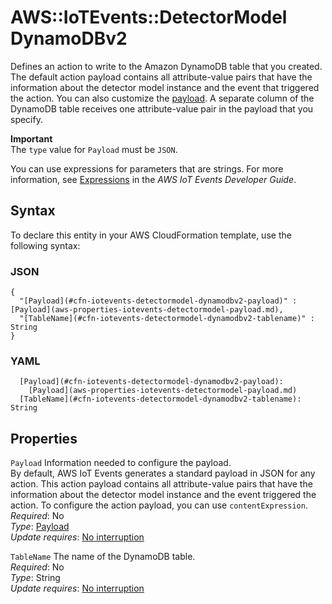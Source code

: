 # AWS::IoTEvents::DetectorModel DynamoDBv2<a name="aws-properties-iotevents-detectormodel-dynamodbv2"></a>

Defines an action to write to the Amazon DynamoDB table that you created\. The default action payload contains all attribute\-value pairs that have the information about the detector model instance and the event that triggered the action\. You can also customize the [payload](https://docs.aws.amazon.com/iotevents/latest/apireference/API_Payload.html)\. A separate column of the DynamoDB table receives one attribute\-value pair in the payload that you specify\.

**Important**  
The `type` value for `Payload` must be `JSON`\.

You can use expressions for parameters that are strings\. For more information, see [Expressions](https://docs.aws.amazon.com/iotevents/latest/developerguide/iotevents-expressions.html) in the *AWS IoT Events Developer Guide*\.

## Syntax<a name="aws-properties-iotevents-detectormodel-dynamodbv2-syntax"></a>

To declare this entity in your AWS CloudFormation template, use the following syntax:

### JSON<a name="aws-properties-iotevents-detectormodel-dynamodbv2-syntax.json"></a>

```
{
  "[Payload](#cfn-iotevents-detectormodel-dynamodbv2-payload)" : [Payload](aws-properties-iotevents-detectormodel-payload.md),
  "[TableName](#cfn-iotevents-detectormodel-dynamodbv2-tablename)" : String
}
```

### YAML<a name="aws-properties-iotevents-detectormodel-dynamodbv2-syntax.yaml"></a>

```
  [Payload](#cfn-iotevents-detectormodel-dynamodbv2-payload): 
    [Payload](aws-properties-iotevents-detectormodel-payload.md)
  [TableName](#cfn-iotevents-detectormodel-dynamodbv2-tablename): String
```

## Properties<a name="aws-properties-iotevents-detectormodel-dynamodbv2-properties"></a>

`Payload`  <a name="cfn-iotevents-detectormodel-dynamodbv2-payload"></a>
Information needed to configure the payload\.  
By default, AWS IoT Events generates a standard payload in JSON for any action\. This action payload contains all attribute\-value pairs that have the information about the detector model instance and the event triggered the action\. To configure the action payload, you can use `contentExpression`\.  
*Required*: No  
*Type*: [Payload](aws-properties-iotevents-detectormodel-payload.md)  
*Update requires*: [No interruption](https://docs.aws.amazon.com/AWSCloudFormation/latest/UserGuide/using-cfn-updating-stacks-update-behaviors.html#update-no-interrupt)

`TableName`  <a name="cfn-iotevents-detectormodel-dynamodbv2-tablename"></a>
The name of the DynamoDB table\.  
*Required*: No  
*Type*: String  
*Update requires*: [No interruption](https://docs.aws.amazon.com/AWSCloudFormation/latest/UserGuide/using-cfn-updating-stacks-update-behaviors.html#update-no-interrupt)